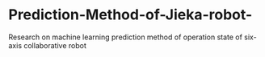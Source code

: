 # Prediction-Method-of-Jieka-robot-
Research on machine learning prediction method of operation state of six-axis collaborative robot
